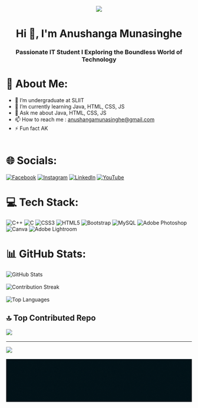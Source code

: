 <p align="center" ><img  src = "https://github.com/Adam-pw/Adam-pw/blob/main/animation_500_kxa883sd.gif" width = 300px></p>

<h1 align="center">Hi 👋, I'm Anushanga Munasinghe</h1>
<h3 align="center">Passionate IT Student I Exploring the Boundless World of Technology</h3>


# 💫 About Me:

- 👯 I’m undergraduate at SLIIT<br>
- 🌱 I’m currently learning Java, HTML, CSS, JS<br>
- 💬 Ask me about Java, HTML, CSS, JS<br>
- 📫 How to reach me : anushangamunasinghe@gmail.com<br>
- ⚡ Fun fact AK<br><br>


# 🌐 Socials:
[![Facebook](https://img.shields.io/badge/Facebook-%231877F2.svg?logo=Facebook&logoColor=white)](https://facebook.com/https://web.facebook.com/anushanga.kawshan.1) [![Instagram](https://img.shields.io/badge/Instagram-%23E4405F.svg?logo=Instagram&logoColor=white)](https://instagram.com/https://www.instagram.com/anushanga_kawshan/) [![LinkedIn](https://img.shields.io/badge/LinkedIn-%230077B5.svg?logo=linkedin&logoColor=white)](https://linkedin.com/in/https://www.linkedin.com/in/anushanga-kaushan-munasinghe-9b51882a2/) [![YouTube](https://img.shields.io/badge/YouTube-%23FF0000.svg?logo=YouTube&logoColor=white)](https://youtube.com/@https://www.youtube.com/channel/UCwWM7JSG8GYt78RKoM-5w0A) 


# 💻 Tech Stack:
![C++](https://img.shields.io/badge/c++-%2300599C.svg?style=flat&logo=c%2B%2B&logoColor=white) ![C](https://img.shields.io/badge/c-%2300599C.svg?style=flat&logo=c&logoColor=white) ![CSS3](https://img.shields.io/badge/css3-%231572B6.svg?style=flat&logo=css3&logoColor=white) ![HTML5](https://img.shields.io/badge/html5-%23E34F26.svg?style=flat&logo=html5&logoColor=white) ![Bootstrap](https://img.shields.io/badge/bootstrap-%238511FA.svg?style=flat&logo=bootstrap&logoColor=white) ![MySQL](https://img.shields.io/badge/mysql-%2300000f.svg?style=flat&logo=mysql&logoColor=white) ![Adobe Photoshop](https://img.shields.io/badge/adobe%20photoshop-%2331A8FF.svg?style=flat&logo=adobe%20photoshop&logoColor=white) ![Canva](https://img.shields.io/badge/Canva-%2300C4CC.svg?style=flat&logo=Canva&logoColor=white) ![Adobe Lightroom](https://img.shields.io/badge/Adobe%20Lightroom-31A8FF.svg?style=flat&logo=Adobe%20Lightroom&logoColor=white)


# 📊 GitHub Stats:

![GitHub Stats](https://github-readme-stats.vercel.app/api?username=AMunasinghe2001&theme=dark&hide_border=false&include_all_commits=true&count_private=true)<br/><br/>
![Contribution Streak](https://github-readme-streak-stats.herokuapp.com/?user=AMunasinghe2001&theme=dark&hide_border=false)
<br/><br/>
![Top Languages](https://github-readme-stats.vercel.app/api/top-langs/?username=AMunasinghe2001&theme=dark&hide_border=false&include_all_commits=true&count_private=true&layout=compact)



## 🔝 Top Contributed Repo
![](https://github-contributor-stats.vercel.app/api?username=AMunasinghe2001&limit=5&theme=dark&combine_all_yearly_contributions=true)

---
[![](https://visitcount.itsvg.in/api?id=AMunasinghe2001&icon=0&color=0)](https://visitcount.itsvg.in)

<img src="https://github.com/AnderMendoza/AnderMendoza/raw/main/assets/banner-footer.gif">
